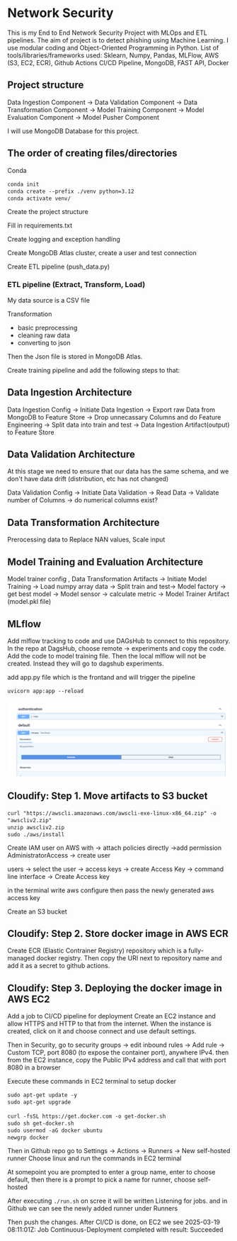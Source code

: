 # Network Security
This is my End to End Network Security Project with MLOps and ETL pipelines. The aim of project is to detect phishing using Machine Learning.
I use modular coding and Object-Oriented Programming in Python. 
List of tools/libraries/frameworks used: Sklearn, Numpy, Pandas, MLFlow, AWS (S3, EC2, ECR), Github Actions CI/CD Pipeline, MongoDB, FAST API,  Docker

## Project structure 

<!-- ![project structure](image.png) -->
Data Ingestion Component ->  Data Validation Component -> Data Transformation Component -> Model Training Component ->  Model Evaluation Component -> Model Pusher Component

I will use MongoDB Database for this project. 


## The order of creating files/directories

Conda
```
conda init
conda create --prefix ./venv python=3.12
conda activate venv/
```

Create the project structure

Fill in requirements.txt

Create logging and exception handling

Create MongoDB Atlas cluster, create a user and test connection

Create ETL pipeline (push_data.py)


### ETL pipeline (Extract, Transform, Load)

My data source is a CSV file

Transformation
* basic preprocessing
* cleaning raw data
* converting to json

Then the Json file is stored in MongoDB Atlas.

Create training pipeline and add the following steps to that:

## Data Ingestion Architecture

Data Ingestion Config -> Initiate Data Ingestion -> Export raw Data from MongoDB to Feature Store -> Drop unnecassary Columns  and do Feature Engineering -> Split data into train and test -> Data Ingestion Artifact(output) to Feature Store

## Data Validation Architecture

At this stage we need to ensure that our data has the same schema, and we don't have data drift (distribution, etc has not changed)

Data Validation Config -> Initiate Data Validation -> Read Data -> Validate number of Columns -> do numerical columns exist?


## Data Transformation Architecture

Prerocessing data to Replace NAN values, Scale input

## Model Training and Evaluation Architecture

Model trainer config , Data Transformation Artifacts -> Initiate Model Training -> Load numpy array data -> Split train and test-> Model factory -> get best model -> Model sensor -> calculate metric -> Model Trainer Artifact (model.pkl file)

## MLflow
Add mlflow tracking to code and use DAGsHub to connect to this repository. In the repo at DagsHub, choose remote -> experiments and copy the code. Add the code to model training file. Then the local mlflow will not be created. Instead they will go to dagshub experiments.

add app.py file which is the frontand and will trigger the pipeline


```
uvicorn app:app --reload
```



![alt text](image-1.png)


## Cloudify: Step 1. Move artifacts to S3 bucket

```
curl "https://awscli.amazonaws.com/awscli-exe-linux-x86_64.zip" -o "awscliv2.zip"
unzip awscliv2.zip
sudo ./aws/install

```

Create IAM user on AWS with -> attach policies directly ->add  permission AdministratorAccess -> create user

users -> select the user -> access keys -> create Access Key -> command line interface -> Create Access key

in the terminal write
aws configure
then pass the newly generated aws access key

Create an S3 bucket


## Cloudify: Step 2. Store docker image in AWS ECR

Create ECR (Elastic Contrainer Registry) repository which is a fully-managed docker registry. Then copy the URI next to repository name and add it as a secret to github actions.

## Cloudify: Step 3. Deploying the docker image in AWS EC2
Add a job to CI/CD pipeline for deployment
Create an EC2 instance and allow HTTPS and HTTP to that from the internet. When the instance is created, click on it and choose connect and use default settings.

Then in Security, go to security groups -> edit inbound rules -> Add rule -> Custom TCP, port 8080 (to expose the container port), anywhere IPv4. then from the EC2 instance, copy the Public IPv4 address and call that with port 8080 in a browser

Execute these commands in EC2 terminal to setup docker
```
sudo apt-get update -y
sudo apt-get upgrade

curl -fsSL https://get.docker.com -o get-docker.sh
sudo sh get-docker.sh
sudo usermod -aG docker ubuntu
newgrp docker
```

Then in Github repo go to Settings -> Actions -> Runners -> New self-hosted runner
Choose linux and run the commands in EC2 terminal

At somepoint you are prompted to enter a group name, enter to choose default, then there is a prompt to pick a name for runner, choose self-hosted

After executing ```./run.sh``` on scree it will be written Listening for jobs. and in Github we can see the newly added runner under Runners

Then push the changes. After CI/CD is done, on EC2 we see 2025-03-19 08:11:01Z: Job Continuous-Deployment completed with result: Succeeded